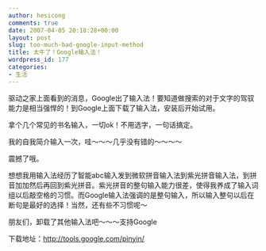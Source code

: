 ```yaml
---
author: hesicong
comments: true
date: 2007-04-05 20:18:28+00:00
layout: post
slug: too-much-bad-google-input-method
title: 太牛了！Google输入法！
wordpress_id: 177
categories:
- 生活
---
```



驱动之家上面看到的消息，Google出了输入法！要知道做搜索的对于文字的驾驭能力是相当强悍的！到Google上面下载了输入法，安装后开始试用。

拿个几个常见的书名输入，一切ok！不用选字，一句话搞定。

我的自我简介输入一次，哇～～～几乎没有错的～～～～

震撼了哦。

想想我用输入法经历了智能abc输入发到微软拼音输入法到紫光拼音输入法，到拼音加加然后再回到紫光拼音。紫光拼音的整句输入能力很差，使得我养成了输入词组以后敲空格的习惯。而Google输入法强调的是整句输入，所以输入整句以后在断句是最好的选择！当然，还有些不习惯呢～

朋友们，卸载了其他输入法吧～～～支持Google

下载地址：http://tools.google.com/pinyin/
